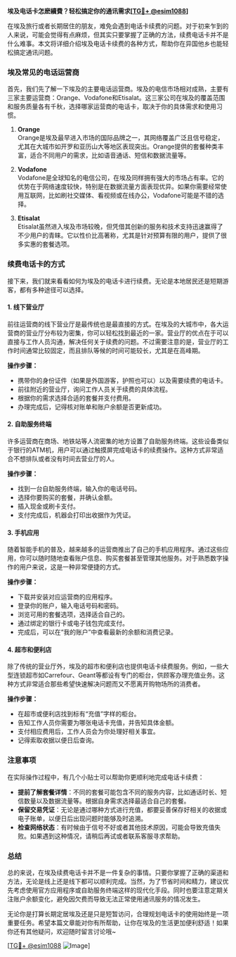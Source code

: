 **埃及电话卡怎麽續費？轻松搞定你的通讯需求[[TG💪+ @esim1088](https://t.me/s/esim1088)]**

在埃及旅行或者长期居住的朋友，难免会遇到电话卡续费的问题。对于初来乍到的人来说，可能会觉得有点麻烦，但其实只要掌握了正确的方法，续费电话卡并不是什么难事。本文将详细介绍埃及电话卡续费的各种方式，帮助你在异国他乡也能轻松搞定通讯问题。

### 埃及常见的电话运营商

首先，我们先了解一下埃及的主要电话运营商。埃及的电信市场相对成熟，主要有三家主要运营商：Orange、Vodafone和Etisalat。这三家公司在埃及的覆盖范围和服务质量各有千秋，选择哪家运营商的电话卡，取决于你的具体需求和使用习惯。

1. **Orange**  
   Orange是埃及最早进入市场的国际品牌之一，其网络覆盖广泛且信号稳定，尤其在大城市如开罗和亚历山大等地区表现突出。Orange提供的套餐种类丰富，适合不同用户的需求，比如语音通话、短信和数据流量等。

2. **Vodafone**  
   Vodafone是全球知名的电信公司，在埃及同样拥有强大的市场占有率。它的优势在于网络速度较快，特别是在数据流量方面表现优异。如果你需要经常使用互联网，比如刷社交媒体、看视频或在线办公，Vodafone可能是不错的选择。

3. **Etisalat**  
   Etisalat虽然进入埃及市场较晚，但凭借其创新的服务和技术支持迅速赢得了不少用户的青睐。它以性价比高著称，尤其是针对预算有限的用户，提供了很多实惠的套餐选项。

### 续费电话卡的方式

接下来，我们就来看看如何为埃及的电话卡进行续费。无论是本地居民还是短期游客，都有多种途径可以选择。

#### 1. 线下营业厅

前往运营商的线下营业厅是最传统也是最直接的方式。在埃及的大城市中，各大运营商的营业厅分布较为密集，你可以轻松找到最近的一家。营业厅的优点在于可以直接与工作人员沟通，解决任何关于续费的问题。不过需要注意的是，营业厅的工作时间通常比较固定，而且排队等候的时间可能较长，尤其是在高峰期。

**操作步骤：**  
- 携带你的身份证件（如果是外国游客，护照也可以）以及需要续费的电话卡。  
- 前往附近的营业厅，询问工作人员关于续费的具体流程。  
- 根据你的需求选择合适的套餐并支付费用。  
- 办理完成后，记得核对账单和账户余额是否更新成功。

#### 2. 自助服务终端

许多运营商在商场、地铁站等人流密集的地方设置了自助服务终端。这些设备类似于银行的ATM机，用户可以通过触摸屏完成电话卡的续费操作。这种方式非常适合不想排队或者没有时间去营业厅的人。

**操作步骤：**  
- 找到一台自助服务终端，输入你的电话号码。  
- 选择你要购买的套餐，并确认金额。  
- 插入现金或刷卡支付。  
- 支付完成后，机器会打印出收据作为凭证。

#### 3. 手机应用

随着智能手机的普及，越来越多的运营商推出了自己的手机应用程序。通过这些应用，你可以随时随地查看账户信息、购买套餐甚至管理其他服务。对于熟悉数字操作的用户来说，这是一种非常便捷的方式。

**操作步骤：**  
- 下载并安装对应运营商的应用程序。  
- 登录你的账户，输入电话号码和密码。  
- 浏览可用的套餐选项，选择适合自己的。  
- 通过绑定的银行卡或电子钱包完成支付。  
- 完成后，可以在“我的账户”中查看最新的余额和消费记录。

#### 4. 超市和便利店

除了传统的营业厅外，埃及的超市和便利店也提供电话卡续费服务。例如，一些大型连锁超市如Carrefour、Geant等都设有专门的柜台，供顾客办理充值业务。这种方式非常适合那些希望快速解决问题而又不愿离开购物场所的消费者。

**操作步骤：**  
- 在超市或便利店找到标有“充值”字样的柜台。  
- 告知工作人员你需要为哪张电话卡充值，并告知具体金额。  
- 支付相应费用后，工作人员会为你处理好相关事宜。  
- 记得索取收据以便日后查询。

### 注意事项

在实际操作过程中，有几个小贴士可以帮助你更顺利地完成电话卡续费：

- **提前了解套餐详情**：不同的套餐可能包含不同的服务内容，比如通话时长、短信数量以及数据流量等。根据自身需求选择最适合自己的套餐。
- **保留交易凭证**：无论是通过哪种方式进行充值，都要妥善保存好相关的收据或电子账单，以便日后出现问题时能够及时追溯。
- **检查网络状态**：有时候由于信号不好或者其他技术原因，可能会导致充值失败。如果遇到这种情况，请稍后再试或者联系客服寻求帮助。

### 总结

总的来说，在埃及续费电话卡并不是一件复杂的事情。只要你掌握了正确的渠道和方法，无论是线上还是线下都可以顺利完成。当然，为了节省时间和精力，建议优先考虑使用官方应用程序或自助服务终端这样的现代化手段。同时也要注意定期关注账户余额变化，避免因欠费而导致无法正常使用通讯服务的情况发生。

无论你是打算长期定居埃及还是只是短暂访问，合理规划电话卡的使用始终是一项重要任务。希望本篇文章能对你有所帮助，让你在埃及的生活更加便利舒适！如果你还有其他疑问，欢迎随时留言讨论哦~

[[TG💪+ @esim1088](https://t.me/s/esim1088) ![Image](https://i.postimg.cc/4NQfJmqS/Snipaste-2025-05-13-00-14-12.png)]